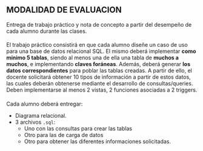 ## MODALIDAD DE EVALUACION 
Entrega de trabajo práctico y nota de concepto a partir del desempeño de cada alumno durante las clases. 
####
El trabajo práctico consistirá en que cada alumno diseñe un caso de uso para una base de datos relacional SQL. 
El mismo deberá implementar **como mínimo 5 tablas**, siendo al menos una de ella una tabla de **muchos a muchos**, e implementando **claves foráneas**. Además, deberá generar __los datos correspondientes__ para poblar las tablas creadas.
A partir de ello, el docente solicitará obtener 10 tipos de información a partir de estos datos, las cuales deberán obtenerse mediante el desarrollo de consultas/queries. Deben implementarse al menos 2 vistas, 2 funciones asociadas a 2 triggers.
####
Cada alumno deberá entregar:
- Diagrama relacional.
- 3 archivos `.sql`:
  - Uno con las consultas para crear las tablas
  - Otro para las de carga de datos
  - Otro para obtener las diferentes informaciones solicitadas.
